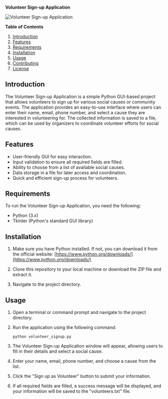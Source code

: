 **Volunteer Sign-up Application**

![Volunteer Sign-up Application](https://your-image-url.com)

**Table of Contents**
1. [Introduction](#introduction)
2. [Features](#features)
3. [Requirements](#requirements)
4. [Installation](#installation)
5. [Usage](#usage)
6. [Contributing](#contributing)
7. [License](#license)

## Introduction

The Volunteer Sign-up Application is a simple Python GUI-based project that allows volunteers to sign up for various social causes or community events. The application provides an easy-to-use interface where users can enter their name, email, phone number, and select a cause they are interested in volunteering for. The collected information is saved to a file, which can be used by organizers to coordinate volunteer efforts for social causes.

## Features

- User-friendly GUI for easy interaction.
- Input validation to ensure all required fields are filled.
- Ability to choose from a list of available social causes.
- Data storage in a file for later access and coordination.
- Quick and efficient sign-up process for volunteers.

## Requirements

To run the Volunteer Sign-up Application, you need the following:

- Python (3.x)
- Tkinter (Python's standard GUI library)

## Installation

1. Make sure you have Python installed. If not, you can download it from the official website: [https://www.python.org/downloads/](https://www.python.org/downloads/)

2. Clone this repository to your local machine or download the ZIP file and extract it.

3. Navigate to the project directory.

## Usage

1. Open a terminal or command prompt and navigate to the project directory.

2. Run the application using the following command:
   ```
   python volunteer_signup.py
   ```

3. The Volunteer Sign-up Application window will appear, allowing users to fill in their details and select a social cause.

4. Enter your name, email, phone number, and choose a cause from the list.

5. Click the "Sign up as Volunteer" button to submit your information.

6. If all required fields are filled, a success message will be displayed, and your information will be saved to the "volunteers.txt" file.

